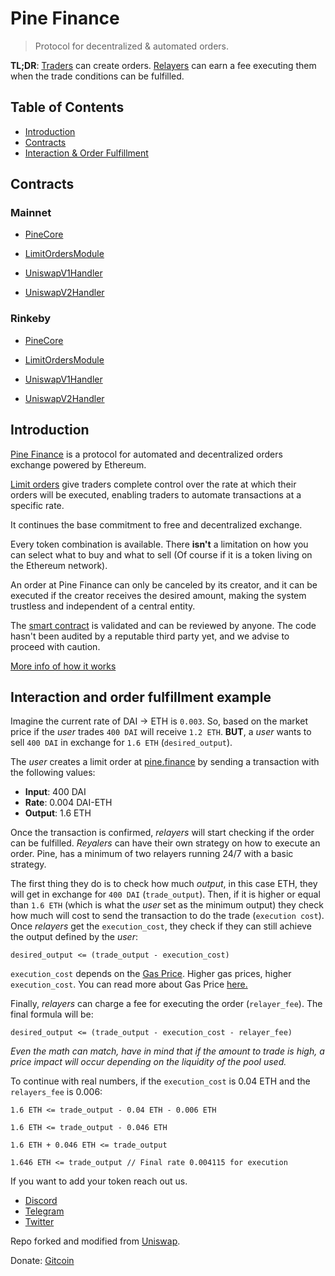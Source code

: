 # Pine Finance

> Protocol for decentralized & automated orders.

**TL;DR**: [Traders](#traders) can create orders. [Relayers](#relayers) can earn a fee executing them when the trade conditions can be fulfilled.

## Table of Contents

- [Introduction](#introduction)
- [Contracts](#contracts)
- [Interaction & Order Fulfillment](#interaction-and-order-fulfillment-example)

## Contracts

### Mainnet

- [PineCore](https://etherscan.io/address/0xd412054cca18a61278ced6f674a526a6940ebd84#code)

- [LimitOrdersModule](https://etherscan.io/address/0x037fc8e71445910e1e0bbb2a0896d5e9a7485318#code)

- [UniswapV1Handler](https://etherscan.io/address/0xf48f47c959951b1a8b0691159a75a035dfed2d1d#code)

- [UniswapV2Handler](https://etherscan.io/address/0x842a8dea50478814e2bfaff9e5a27dc0d1fdd37c#code)

### Rinkeby

- [PineCore](https://rinkeby.etherscan.io/address/0xd412054cca18a61278ced6f674a526a6940ebd84#code)

- [LimitOrdersModule](https://rinkeby.etherscan.io/address/0x037fc8e71445910e1e0bbb2a0896d5e9a7485318#code)

- [UniswapV1Handler](https://rinkeby.etherscan.io/address/0x9d8453c495ac68cf717179d5ad9235f5eebf387d#code)

- [UniswapV2Handler](https://rinkeby.etherscan.io/address/0xbf95dd8dfbccdba150b4bc3d227a80c53acd3e0f#code)

## Introduction

[Pine Finance](https://pine.finance) is a protocol for automated and decentralized orders exchange powered by Ethereum.

[Limit orders](https://www.investopedia.com/terms/l/limitorder.asp) give traders complete control over the rate at which their orders will be executed, enabling traders to automate transactions at a specific rate.

It continues the base commitment to free and decentralized exchange.

Every token combination is available. There **isn't** a limitation on how you can select what to buy and what to sell (Of course if it is a token living on the Ethereum network).

An order at Pine Finance can only be canceled by its creator, and it can be executed if the creator receives the desired amount, making the system trustless and independent of a central entity.

The [smart contract](https://etherscan.io/address/0xd412054cca18a61278ced6f674a526a6940ebd84#code) is validated and can be reviewed by anyone. The code hasn't been audited by a reputable third party yet, and we advise to proceed with caution.

[More info of how it works](https://medium.com/@pine_eth/pine-finance-an-amm-orders-engine-525fe1f1b1eb)

## Interaction and order fulfillment example

Imagine the current rate of DAI -> ETH is `0.003`. So, based on the market price if the _user_ trades `400 DAI` will receive `1.2 ETH`. **BUT**, a _user_ wants to sell `400 DAI` in exchange for `1.6 ETH` (`desired_output`).

The _user_ creates a limit order at [pine.finance](https://pine.finance) by sending a transaction with the following values:

- **Input**: 400 DAI
- **Rate**: 0.004 DAI-ETH
- **Output**: 1.6 ETH

Once the transaction is confirmed, _relayers_ will start checking if the order can be fulfilled. _Reyalers_ can have their own strategy on how to execute an order. Pine, has a minimum of two relayers running 24/7 with a basic strategy.

The first thing they do is to check how much _output_, in this case ETH, they will get in exchange for `400 DAI` (`trade_output`). Then, if it is higher or equal than `1.6 ETH` (which is what the _user_ set as the minimum output) they check how much will cost to send the transaction to do the trade (`execution cost`). Once _relayers_ get the `execution_cost`, they check if they can still achieve the output defined by the _user_:

```
desired_output <= (trade_output - execution_cost)
```

`execution_cost` depends on the [Gas Price](https://etherscan.io/gastracker). Higher gas prices, higher `execution_cost`. You can read more about Gas Price [here.](https://www.investopedia.com/terms/g/gas-ethereum.asp#:~:text=On%20the%20ethereum%20blockchain%2C%20gas,with%20are%20worth%200.000000001%20ether)

Finally, _relayers_ can charge a fee for executing the order (`relayer_fee`). The final formula will be:

```
desired_output <= (trade_output - execution_cost - relayer_fee)
```

_Even the math can match, have in mind that if the amount to trade is high, a price impact will occur depending on the liquidity of the pool used._

To continue with real numbers, if the `execution_cost` is 0.04 ETH and the `relayers_fee` is 0.006:

```
1.6 ETH <= trade_output - 0.04 ETH - 0.006 ETH

1.6 ETH <= trade_output - 0.046 ETH

1.6 ETH + 0.046 ETH <= trade_output

1.646 ETH <= trade_output // Final rate 0.004115 for execution
```

If you want to add your token reach out us.

- [Discord](https://discord.gg/w6JVcrg)
- [Telegram](https://t.me/UniswapEX)
- [Twitter](https://twitter.com/pine_eth)

Repo forked and modified from [Uniswap](https://github.com/Uniswap/uniswap-frontend).

Donate: [Gitcoin](https://gitcoin.co/grants/765/pine-finance-ex-uniswapex-v2)
